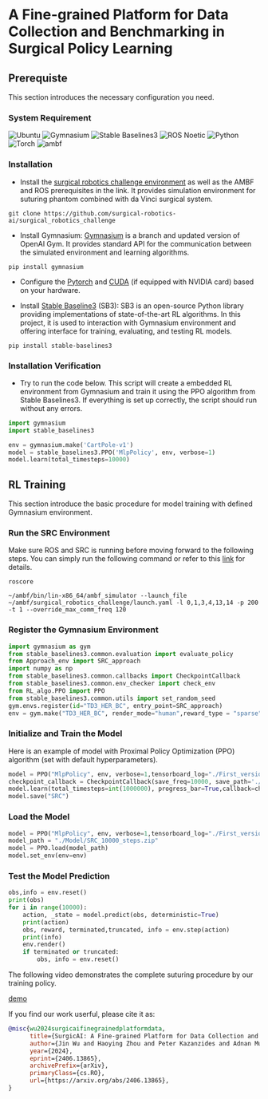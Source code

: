 # A Fine-grained Platform for Data Collection and Benchmarking in Surgical Policy Learning

## Prerequiste
This section introduces the necessary configuration you need.
### System Requirement
![Ubuntu](https://img.shields.io/badge/Ubuntu-20.04-orange?style=flat-square&logo=ubuntu) ![Gymnasium](https://img.shields.io/badge/Gymnasium-0.29.1-blue?style=flat-square&logo=github) ![Stable Baselines3](https://img.shields.io/badge/Stable_Baselines3-2.2.1-green?style=flat-square&logo=python) ![ROS Noetic](https://img.shields.io/badge/ROS-Noetic-blue?style=flat-square&logo=ros) ![Python](https://img.shields.io/badge/Python-3.8-blue?style=flat-square&logo=python) ![Torch](https://img.shields.io/badge/Torch-2.1.0-red?style=flat-square&logo=pytorch) ![ambf](https://img.shields.io/badge/ambf-2.0-yellow?style=flat-square&logo=github)

### Installation
* Install the [surgical robotics challenge environment](https://github.com/surgical-robotics-ai/surgical_robotics_challenge) as well as the AMBF and ROS prerequisites in the link. It provides simulation environment for suturing phantom combined with da Vinci surgical system.
```
git clone https://github.com/surgical-robotics-ai/surgical_robotics_challenge
```
* Install Gymnasium: [Gymnasium](https://github.com/Farama-Foundation/Gymnasium) is a branch and updated version of OpenAI Gym. It provides standard API for the communication between the simulated environment and learning algorithms.
```
pip install gymnasium
```

* Configure the [Pytorch](https://pytorch.org/) and [CUDA](https://docs.nvidia.com/cuda/cuda-installation-guide-linux/index.html) (if equipped with NVIDIA card) based on your hardware.

* Install [Stable Baseline3](https://github.com/DLR-RM/stable-baselines3) (SB3): SB3 is an open-source Python library providing implementations of state-of-the-art RL algorithms. In this project, it is used to interaction with Gymnasium environment and offering interface for training, evaluating, and testing RL models.
```
pip install stable-baselines3
```

### Installation Verification
* Try to run the code below. This script will create a embedded RL environment from Gymnasium and train it using the PPO algorithm from Stable Baselines3. If everything is set up correctly, the script should run without any errors.
``` python
import gymnasium
import stable_baselines3

env = gymnasium.make('CartPole-v1')
model = stable_baselines3.PPO('MlpPolicy', env, verbose=1)
model.learn(total_timesteps=10000)
```

## RL Training
This section introduce the basic procedure for model training with defined Gymnasium environment.

### Run the SRC Environment
Make sure ROS and SRC is running before moving forward to the following steps. You can simply run the following command or refer to this [link](https://github.com/surgical-robotics-ai/surgical_robotics_challenge) for details.

```
roscore
```
```
~/ambf/bin/lin-x86_64/ambf_simulator --launch_file ~/ambf/surgical_robotics_challenge/launch.yaml -l 0,1,3,4,13,14 -p 200 -t 1 --override_max_comm_freq 120
```

### Register the Gymnasium Environment
```python
import gymnasium as gym
from stable_baselines3.common.evaluation import evaluate_policy
from Approach_env import SRC_approach
import numpy as np
from stable_baselines3.common.callbacks import CheckpointCallback
from stable_baselines3.common.env_checker import check_env
from RL_algo.PPO import PPO
from stable_baselines3.common.utils import set_random_seed
gym.envs.register(id="TD3_HER_BC", entry_point=SRC_approach)
env = gym.make("TD3_HER_BC", render_mode="human",reward_type = "sparse")
```

### Initialize and Train the Model
Here is an example of model with Proximal Policy Optimization (PPO) algorithm (set with default hyperparameters).
```python
model = PPO("MlpPolicy", env, verbose=1,tensorboard_log="./First_version/",)
checkpoint_callback = CheckpointCallback(save_freq=10000, save_path='./First_version/Model_temp', name_prefix='SRC')
model.learn(total_timesteps=int(1000000), progress_bar=True,callback=checkpoint_callback,)
model.save("SRC")
```

### Load the Model
```python
model = PPO("MlpPolicy", env, verbose=1,tensorboard_log="./First_version/",)
model_path = "./Model/SRC_10000_steps.zip"
model = PPO.load(model_path)
model.set_env(env=env)
```

### Test the Model Prediction
```python
obs,info = env.reset()
print(obs)
for i in range(10000):
    action, _state = model.predict(obs, deterministic=True)
    print(action)
    obs, reward, terminated,truncated, info = env.step(action)
    print(info)
    env.render()
    if terminated or truncated:
        obs, info = env.reset()
``` 
The following video demonstrates the complete suturing procedure by our training policy.

[demo](https://github.com/surgical-robotics-ai/SurgicAI/assets/147576462/1927a1cf-096f-444d-a878-6c0f96b152d4)

If you find our work userful, please cite it as:
```bibtex
@misc{wu2024surgicaifinegrainedplatformdata,
      title={SurgicAI: A Fine-grained Platform for Data Collection and Benchmarking in Surgical Policy Learning}, 
      author={Jin Wu and Haoying Zhou and Peter Kazanzides and Adnan Munawar and Anqi Liu},
      year={2024},
      eprint={2406.13865},
      archivePrefix={arXiv},
      primaryClass={cs.RO},
      url={https://arxiv.org/abs/2406.13865}, 
}
